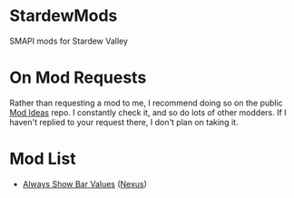 # StardewMods
SMAPI mods for Stardew Valley

# On Mod Requests
Rather than requesting a mod to me, I recommend doing so on the public [Mod Ideas](https://github.com/StardewModders/mod-ideas) repo. I constantly check it, and so do lots of other modders. If I haven't replied to your request there, I don't plan on taking it.

# Mod List
- [Always Show Bar Values](https://github.com/sarahvloos/StardewMods/tree/main/AlwaysShowBarValues) ([Nexus](https://www.nexusmods.com/stardewvalley/mods/23452))
